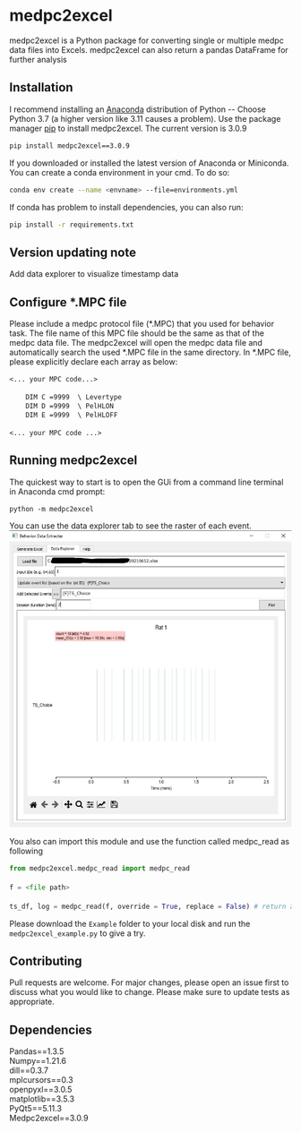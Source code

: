 # medpc2excel

medpc2excel is a Python package for converting single or multiple medpc data files into Excels. 
medpc2excel can also return a pandas DataFrame for further analysis

## Installation

I recommend installing an [Anaconda](https://www.anaconda.com/distribution/) distribution of Python -- Choose Python 3.7 (a higher version like 3.11 causes a problem). 
Use the package manager [pip](https://pip.pypa.io/en/stable/) to install medpc2excel. The current version is 3.0.9

```bash
pip install medpc2excel==3.0.9
```

If you downloaded or installed the latest version of Anaconda or Miniconda. You can create a conda environment in your cmd. To do so: 
```bash
conda env create --name <envname> --file=environments.yml
```

If conda has problem to install dependencies, you can also run:
```bash
pip install -r requirements.txt
```

## Version updating note
Add data explorer to visualize timestamp data

## Configure *.MPC file

Please include a medpc protocol file (*.MPC) that you used for behavior task.
The file name of this MPC file should be the same as that of the medpc data file.
The medpc2excel will open the medpc data file and automatically search the used *.MPC file in the same directory.
In *.MPC file, please explicitly declare each array as below:
```text
<... your MPC code...>

    DIM C =9999  \ Levertype                     
    DIM D =9999  \ PelHLON                       
    DIM E =9999  \ PelHLOFF   
    
<... your MPC code ...>
```

## Running medpc2excel

The quickest way to start is to open the GUi from a command line terminal in Anaconda cmd prompt:

```
python -m medpc2excel
```

You can use the data explorer tab to see the raster of each event.
![alt text](https://github.com/cyf203/medpc2excel/blob/master/example/example_fig2.jpg)

You also can import this module and use the function called medpc_read as following
```python
from medpc2excel.medpc_read import medpc_read

f = <file path>

ts_df, log = medpc_read(f, override = True, replace = False) # return a timestamp dataframe and a log string
```

Please download the  ```Example``` folder to your local disk and run the ```medpc2excel_example.py``` to give a try.

## Contributing

Pull requests are welcome. For major changes, please open an issue first to discuss what you would like to change. 
Please make sure to update tests as appropriate.

## Dependencies

Pandas==1.3.5\
Numpy==1.21.6\
dill==0.3.7\
mplcursors==0.3\
openpyxl==3.0.5\
matplotlib==3.5.3\
PyQt5==5.11.3\
Medpc2excel==3.0.9
